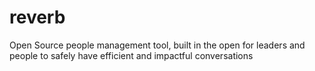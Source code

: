# reverb
Open Source people management tool, built in the open for leaders and people to safely have efficient and impactful conversations
